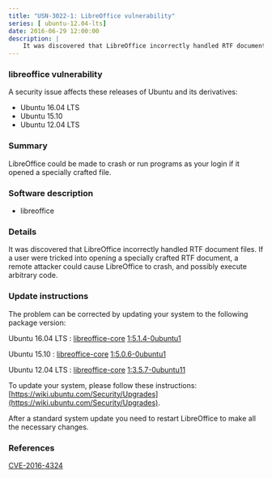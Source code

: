 ```yaml
---
title: "USN-3022-1: LibreOffice vulnerability"
series: [ ubuntu-12.04-lts]
date: 2016-06-29 12:00:00
description: |
    It was discovered that LibreOffice incorrectly handled RTF document files. If a user were tricked into opening a specially crafted RTF document, a remote attacker could cause LibreOffice to crash, and possibly execute arbitrary code. 
--- 
```

 
 


### libreoffice vulnerability

A security issue affects these releases of Ubuntu and its derivatives:

* Ubuntu 16.04 LTS
* Ubuntu 15.10
* Ubuntu 12.04 LTS

### Summary

LibreOffice could be made to crash or run programs as your login if it opened a specially crafted file.

### Software description

* libreoffice 

### Details

It was discovered that LibreOffice incorrectly handled RTF document files. If a user were tricked into opening a specially crafted RTF document, a remote attacker could cause LibreOffice to crash, and possibly execute arbitrary code. 

### Update instructions

The problem can be corrected by updating your system to the following package version:

Ubuntu 16.04 LTS
 : [libreoffice-core](https://launchpad.net/ubuntu/+source/libreoffice) <span> [1:5.1.4-0ubuntu1](https://launchpad.net/ubuntu/+source/libreoffice/1:5.1.4-0ubuntu1) </span> 

Ubuntu 15.10
 : [libreoffice-core](https://launchpad.net/ubuntu/+source/libreoffice) <span> [1:5.0.6-0ubuntu1](https://launchpad.net/ubuntu/+source/libreoffice/1:5.0.6-0ubuntu1) </span> 

Ubuntu 12.04 LTS
 : [libreoffice-core](https://launchpad.net/ubuntu/+source/libreoffice) <span> [1:3.5.7-0ubuntu11](https://launchpad.net/ubuntu/+source/libreoffice/1:3.5.7-0ubuntu11) </span> 

To update your system, please follow these instructions: [https://wiki.ubuntu.com/Security/Upgrades](https://wiki.ubuntu.com/Security/Upgrades).

After a standard system update you need to restart LibreOffice to make all the necessary changes. 

### References

 
 [CVE-2016-4324](http://people.ubuntu.com/~ubuntu-security/cve/CVE-2016-4324)
 

